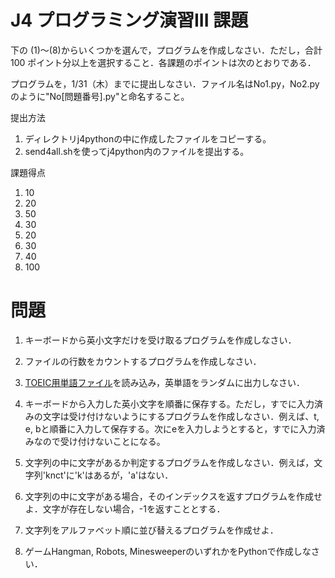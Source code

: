 # J4 プログラミング演習III 課題

下の (1)〜(8)からいくつかを選んで，プログラムを作成しなさい．ただし，合計 100 ポイント分以上を選択すること．各課題のポイントは次のとおりである．

プログラムを，1/31（木）までに提出しなさい．ファイル名はNo1.py，No2.pyのように"No[問題番号].py"と命名すること。

提出方法

1. ディレクトリj4pythonの中に作成したファイルをコピーする。
2. send4all.shを使ってj4python内のファイルを提出する。

課題得点

1. 10
2. 20
3. 50
4. 30
5. 20
6. 30
7. 40
8. 100

# 問題
1. キーボードから英小文字だけを受け取るプログラムを作成しなさい．

2. ファイルの行数をカウントするプログラムを作成しなさい．

3. [TOEIC用単語ファイル](./toeic1500.dat)を読み込み，英単語をランダムに出力しなさい．

4. キーボードから入力した英小文字を順番に保存する。ただし，すでに入力済みの文字は受け付けないようにするプログラムを作成しなさい．例えば、t, e, bと順番に入力して保存する。次にeを入力しようとすると，すでに入力済みなので受け付けないことになる。

5. 文字列の中に文字があるか判定するプログラムを作成しなさい．例えば，文字列'knct'に'k'はあるが，'a'はない．

6. 文字列の中に文字がある場合，そのインデックスを返すプログラムを作成せよ．文字が存在しない場合，-1を返すこととする．

7. 文字列をアルファベット順に並び替えるプログラムを作成せよ．

8. ゲームHangman, Robots, MinesweeperのいずれかをPythonで作成しなさい．
